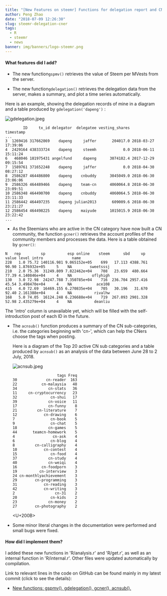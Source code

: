 ```yaml
---
title: "[New Features on steemr] Functions for delegation report and CNer report!"
author: Peng Zhao
date: "2018-07-09 12:26:30"
slug: steemr-delegation-cner
tags: 
  - R
  - steemr
  - news
banner: img/banners/logo-steemr.png
---
```


#### What features did I add?

- The new function`gspmv()` retrieves the value of Steem per MVests from the server. 


- The new function`gdelegation()` retrieves the delegation data from the server, makes a summary, and plot a time series automatically. 

<!--more-->

Here is an example, showing the delegation records of mine in a diagram and a table produced by `gdelegation('dapeng')` :

![gdelegation.jpeg](https://cdn.steemitimages.com/DQmY3H5SBNzHeqNqThbTBfngxocYTwWJkWAAPMLy89xZmUE/gdelegation.jpeg)

```
        ID     tx_id delegator  delegatee vesting_shares           timestamp
...
3  1269416 317662869    dapeng     jaffer       204017.0 2018-03-27 17:39:06
4  2429164 438333724    dapeng     steemh            0.0 2018-06-11 15:11:24
6   468046 181975431 angelfund     dapeng      3074182.4 2017-12-29 09:15:54
7  1589761 371652248    dapeng     jaffer            0.0 2018-04-30 08:27:12
8  2586287 464486800    dapeng    cnbuddy      3045049.0 2018-06-30 23:06:06
9  2586326 464489466    dapeng    team-cn      4060064.8 2018-06-30 23:09:51
10 2586348 464490700    dapeng    cnbuddy      4060064.5 2018-06-30 23:11:33
11 2586442 464497235    dapeng julian2013       609009.6 2018-06-30 23:21:27
12 2586454 464498225    dapeng    maiyude      1015015.9 2018-06-30 23:22:42
...
```

- As the Steemians who are active in the CN category have now built a CN community, the function `gcner()` retrieves the account profiles of the community members  and processes the data. Here is a table obtained by `gcner()`:

```
N   rep         sp          esp online    steem      sbd     vp        value level intro             name
228   1.0 75.72 140116.981 9.065152e+05    699   17.113 4388.761  90.90 1.876932e+05     5    NA        sweetsssj
210   2.0 75.36  31249.809 7.822462e+04    708   23.659  480.664  77.39 4.140846e+04     4    NA         oflyhigh
130   3.0 72.98  24247.788 7.350785e+04    716  236.704 2957.416  45.54 3.498470e+04     4    NA           ace108
415   4.0 72.69  16469.155 6.270835e+04    705   30.196   31.670  92.40 2.161388e+04     4    NA          rivalhw
168   5.0 74.05  16124.248 6.236688e+04    719  267.093 2901.328  52.98 2.435279e+04     4    NA          deanliu
```

The 'intro' column is unavailable yet, which will be filled with the self-introduction post of each ID in the future.

- The `acnsub()` function produces a summary of the CN sub-categories, i.e. the categories beginning with 'cn-', which can help the CNers choose the tags when posting. 


  Here is a diagram of the Top 20 active CN sub categories and a table produced by `acnsub()` as an analysis of the data between June 28 to 2 July, 2018.

  ![acnsub.jpeg](https://cdn.steemitimages.com/DQmSaqJ1YDDu1ttMFC18GLR1G9dpLUJte4TEqg4o4G2AVTD/acnsub.jpeg)

  ```
                      tags Freq
  30             cn-reader  163
  22           cn-malaysia   48
  34              cn-stats   36
  11     cn-cryptocurrency   23
  32               cn-shui   17
  39              cn-voice   11
  17              cn-funny    8
  21         cn-literature    7
  12            cn-drawing    6
  7                cn-book    5
  9                cn-chat    5
  18              cn-games    5
  44       teamcn-homework    5
  4                 cn-ask    4
  6                cn-blog    4
  8         cn-calligraphy    4
  10            cn-contest    4
  15               cn-food    4
  37              cn-study    4
  40              cn-weiqi    4
  16           cn-foodporn    3
  19          cn-interview    3
  24 cn-monthlyachievement    3
  29        cn-programming    3
  31            cn-reading    3
  42            cn-writing    3
  2                  cn-31    2
  20               cn-kids    2
  23              cn-money    2
  27        cn-photography    2
  ```

  <U+200B>

- Some minor literal changes in the documentation were performed and small bugs were fixed.

#### How did I implement them?

I added these new functions in  'R/analysis.r'  and 'R/get.r', as well as an internal function in 'R/internal.r'. Other files were updated automatically by compilation. 

Link to relevant lines in the code on GitHub can be found mainly in my latest commit (click to see the details):

- [New functions: gspmv(), gdelegation(), gcner(), acnsub().](https://github.com/pzhaonet/steemr/commit/7d976f17c1fb657821cb281aabc4916d784dfb3e)

